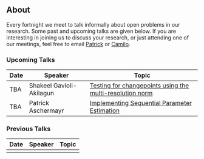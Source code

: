 ## About

Every fortnight we meet to talk informally about open problems in our research. Some past and upcoming talks are given below. If you are interesting in joining us to discuss your research, or just attending one of our meetings, feel free to email [Patrick](mailto:p.Aschermayr@lse.ac.uk) or [Camilo](mailto:c.a.cardenas-hurtado@lse.ac.uk). 

### Upcoming Talks

| Date | Speaker | Topic |
|---|---|---|
| TBA | Shakeel Gavioli-Akilagun | [Testing for changepoints using the multi-resolution norm](talks/dd-mm-yy-Shakeel-Gavioli-Akilagun.html) |
| TBA | Patrick Aschermayr | [Implementing Sequential Parameter Estimation](talks/dd-mm-yy-Patrick-Aschermayr.html) |

### Previous Talks

| Date | Speaker | Topic |
|---|---|---|
| | | |
